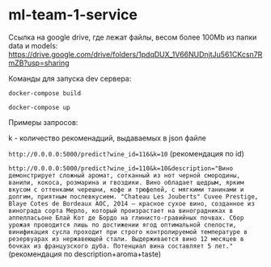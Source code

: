 # ml-team-1-service

Ссылка на google drive, где лежат файлы, весом более 100Mb из папки data и models:
https://drive.google.com/drive/folders/1pdqDUX_1V66NUDnjtJu561CKcsn7RmZB?usp=sharing

Команды для запуска dev сервера:

`docker-compose build `

`docker-compose up`

Примеры запросов:

k - количество рекоменадций, выдаваемых в json файле

`http://0.0.0.0:5000/predict?wine_id=116&k=10` (рекомендация по id)


`http://0.0.0.0:5000/predict?wine_id=110&k=10&description="Вино демонстрирует сложный аромат, сотканный из нот черной смородины, ванили, кокоса, розмарина и гвоздики. Вино обладает щедрым, ярким вкусом с оттенками черешни, кофе и трюфелей, с мягкими танинами и долгим, приятным послевкусием. "Chateau Les Jouberts" Cuvee Prestige, Blaye Cotes de Bordeaux AOC, 2014 — красное сухое вино, созданное из винограда сорта Мерло, который произрастает на виноградниках в аппелласьоне Блай Кот де Бордо на глинисто-гравийных почвах. Сбор урожая проводится лишь по достижении ягод оптимальной спелости, винификация сусла проходит при строго контролируемой температуре в резервуарах из нержавеющей стали. Выдерживается вино 12 месяцев в бочках из французского дуба. Потенциал вина составляет 5 лет."` (рекомендация по description+aroma+taste)